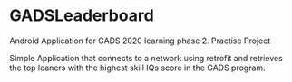 # GADSLeaderboard
Android Application for GADS 2020 learning phase 2. Practise Project

Simple Application that connects to a network using retrofit and retrieves the top leaners with the highest skill IQs score in the GADS program. 
